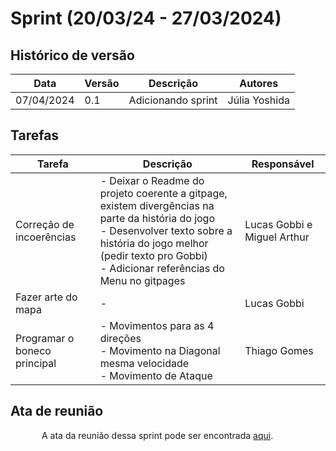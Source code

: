 # Sprint (20/03/24 - 27/03/2024)

## Histórico de versão

|Data|Versão|Descrição|Autores|
|--|--|--|--|
|07/04/2024|0.1|Adicionando sprint|Júlia Yoshida|

## Tarefas

|Tarefa|Descrição|Responsável|
|--|--|--|
|Correção de incoerências|- Deixar o Readme do projeto coerente a gitpage, existem divergências na parte da história do jogo<br>- Desenvolver texto sobre a história do jogo melhor (pedir texto pro Gobbi)<br>- Adicionar referências do Menu no gitpages|Lucas Gobbi e Miguel Arthur|
|Fazer arte do mapa|-|Lucas Gobbi|
|Programar o boneco principal|- Movimentos para as 4 direções<br>- Movimento na Diagonal mesma velocidade<br>- Movimento de Ataque|Thiago Gomes|

## Ata de reunião

<p style="text-indent: 50px;text-align: justify;"> A ata da reunião dessa sprint pode ser encontrada <a href="https://github.com/ResidenciaTICBrisa/T2G6-Jogo-Unity-BOSS/blob/2eeee920be9a4bb699e7449aa40744d0f6a1408d/docs/ATAS/ATA_2%20-%2026_03.pdf" target="_blank">aqui</a>.</p>